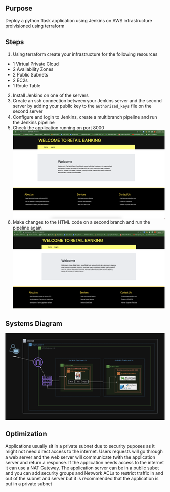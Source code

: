 ## Purpose
Deploy a python flask application using Jenkins on AWS infrastructure proivisioned using terraform

## Steps
1. Using terraform create your infrastructure for the following resources
- 1 Virtual Private Cloud
- 2 Availability Zones
- 2 Public Subnets
- 2 EC2s
- 1 Route Table
2. Install Jenkins on one of the servers
3. Create an ssh connection between your Jenkins server and the second server by adding your public key to the `authorized_keys` file on the second server
4. Configure and login to Jenkins, create a multibranch pipeline and run the Jenkins pipeline
5. Check the application running on port 8000
![Bankappv1](screenshots/Screenshot%202023-10-13%20at%208.17.43%20PM.png)
6. Make changes to the HTML code on a second branch and run the pipeline again
![Bankappv2](screenshots/Screenshot%202023-10-13%20at%209.29.27%20PM.png)

## Systems Diagram

![Deployment5Diagram](screenshots/Screenshot%202023-10-18%20at%209.31.56%20PM.png)


## Optimization

Applications usually sit in a private subnet due to security puposes as it might not need direct access to the internet. Users requests will go through a web server and the web server will communicate twith the application server and return a response. If the application needs access to the internet it can use a NAT Gateway. The application server can be in a public subet and you can add security groups and Network ACLs to restrict traffic in and out of the subnet and server but it is recommended that the application is put in a private subnet
